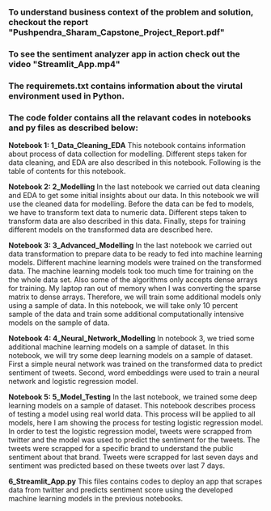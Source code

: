 ### To understand business context of the problem and solution, checkout the report "Pushpendra_Sharam_Capstone_Project_Report.pdf" 

### To see the sentiment analyzer app in action check out the video "Streamlit_App.mp4" 

### The requiremets.txt contains information about the virutal environment used in Python. 

### The code folder contains all the relavant codes in notebooks and py files as described below:


   __Notebook 1: 1_Data_Cleaning_EDA__
    This notebook contains information about process of data collection for modelling. Different steps taken for data cleaning, and EDA are also described in this notebook. Following is the table of contents for this notebook.


   __Notebook 2: 2_Modelling__
    In the last notebook we carried out data cleaning and EDA to get some initial insights about our data. In this notebook we will use the cleaned data for modelling. Before the data can be fed to models, we have to transform text data to numeric data. Different steps taken to transform data are also described in this data. Finally, steps for training different models on the transformed data are described here.


   __Notebook 3: 3_Advanced_Modelling__
    In the last notebook we carried out data transformation to prepare data to be ready to fed into machine learning models. Different machine learning models were trained on the transformed data. The machine learning models took too much time for training on the the whole data set. Also some of the algorithms only accepts dense arrays for training. My laptop ran out of memory when I was converting the sparse matrix to dense arrays. Therefore, we will train some additional models only using a sample of data.
    In this notebook, we will take only 10 percent sample of the data and train some additional computationally intensive models on the sample of data.


   __Notebook 4: 4_Neural_Network_Modelling__
    In notebook 3, we tried some additional machine learning models on a sample of dataset.
    In this notebook, we will try some deep learning models on a sample of dataset. First a simple neural network was trained on the transformed data to predict sentiment of tweets. Second, word embeddings were used to train a neural network and logistic regression model.



  __Notebook 5: 5_Model_Testing__
    In the last notebook, we trained some deep learning models on a sample of dataset. This notebook describes process of testing a model using real world data.
    This process will be applied to all models, here I am showing the process for testing logistic regression model.
    In order to test the logistic regression model, tweets were scrapped from twitter and the model was used to predict the sentiment for the tweets. The tweets were scrapped for a specific brand to understand the public sentiment about that brand.
    Tweets were scrapped for last seven days and sentiment was predicted based on these tweets over last 7 days.


   __6_Streamlit_App.py__
    This files contains codes to deploy an app that scrapes data from twitter and predicts sentiment score using the developed machine learning models in the previous notebooks.

